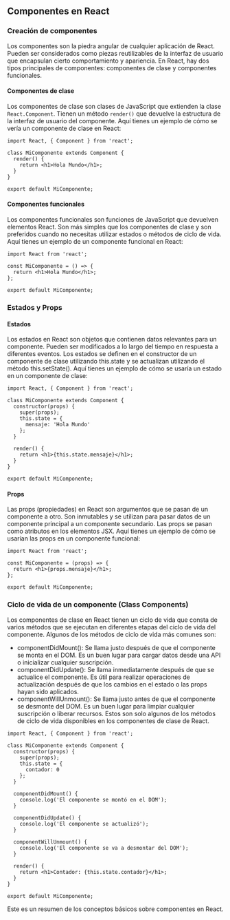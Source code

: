 ## Componentes en React

### Creación de componentes

Los componentes son la piedra angular de cualquier aplicación de React. Pueden ser considerados como piezas reutilizables de la interfaz de usuario que encapsulan cierto comportamiento y apariencia. En React, hay dos tipos principales de componentes: componentes de clase y componentes funcionales.

#### Componentes de clase

Los componentes de clase son clases de JavaScript que extienden la clase `React.Component`. Tienen un método `render()` que devuelve la estructura de la interfaz de usuario del componente. Aquí tienes un ejemplo de cómo se vería un componente de clase en React:

```
import React, { Component } from 'react';

class MiComponente extends Component {
  render() {
    return <h1>Hola Mundo</h1>;
  }
}

export default MiComponente;
```

#### Componentes funcionales
Los componentes funcionales son funciones de JavaScript que devuelven elementos React. Son más simples que los componentes de clase y son preferidos cuando no necesitas utilizar estados o métodos de ciclo de vida. Aquí tienes un ejemplo de un componente funcional en React:

```
import React from 'react';

const MiComponente = () => {
  return <h1>Hola Mundo</h1>;
};

export default MiComponente;
```
### Estados y Props
#### Estados
Los estados en React son objetos que contienen datos relevantes para un componente. Pueden ser modificados a lo largo del tiempo en respuesta a diferentes eventos. Los estados se definen en el constructor de un componente de clase utilizando this.state y se actualizan utilizando el método this.setState(). Aquí tienes un ejemplo de cómo se usaría un estado en un componente de clase:

```
import React, { Component } from 'react';

class MiComponente extends Component {
  constructor(props) {
    super(props);
    this.state = {
      mensaje: 'Hola Mundo'
    };
  }

  render() {
    return <h1>{this.state.mensaje}</h1>;
  }
}

export default MiComponente;
```

####  Props

Las props (propiedades) en React son argumentos que se pasan de un componente a otro. Son inmutables y se utilizan para pasar datos de un componente principal a un componente secundario. Las props se pasan como atributos en los elementos JSX. Aquí tienes un ejemplo de cómo se usarían las props en un componente funcional:

```
import React from 'react';

const MiComponente = (props) => {
  return <h1>{props.mensaje}</h1>;
};

export default MiComponente;
```

### Ciclo de vida de un componente (Class Components)
Los componentes de clase en React tienen un ciclo de vida que consta de varios métodos que se ejecutan en diferentes etapas del ciclo de vida del componente. Algunos de los métodos de ciclo de vida más comunes son:

- componentDidMount(): Se llama justo después de que el componente se monta en el DOM. Es un buen lugar para cargar datos desde una API o inicializar cualquier suscripción.
- componentDidUpdate(): Se llama inmediatamente después de que se actualice el componente. Es útil para realizar operaciones de actualización después de que los cambios en el estado o las props hayan sido aplicados.
- componentWillUnmount(): Se llama justo antes de que el componente se desmonte del DOM. Es un buen lugar para limpiar cualquier suscripción o liberar recursos.
Estos son solo algunos de los métodos de ciclo de vida disponibles en los componentes de clase de React.

```
import React, { Component } from 'react';

class MiComponente extends Component {
  constructor(props) {
    super(props);
    this.state = {
      contador: 0
    };
  }

  componentDidMount() {
    console.log('El componente se montó en el DOM');
  }

  componentDidUpdate() {
    console.log('El componente se actualizó');
  }

  componentWillUnmount() {
    console.log('El componente se va a desmontar del DOM');
  }

  render() {
    return <h1>Contador: {this.state.contador}</h1>;
  }
}

export default MiComponente;
```

Este es un resumen de los conceptos básicos sobre componentes en React.
